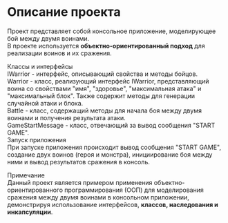 # Описание проекта  
Проект представляет собой консольное приложение, моделирующее бой между двумя воинами.  
В проекте используется **объектно-ориентированный подход** для реализации воинов и их сражения.

Классы и интерфейсы  
IWarrior - интерфейс, описывающий свойства и методы бойцов.  
Warrior - класс, реализующий интерфейс IWarrior, представляющий воина со свойствами "имя", "здоровье", "максимальная атака" и "максимальный блок".
Также содержит методы для генерации случайной атаки и блока.  
Battle - класс, содержащий методы для начала боя между двумя воинами и получения результата атаки.  
GameStartMessage - класс, отвечающий за вывод сообщения "START GAME".  
Запуск приложения  
При запуске приложения происходит вывод сообщения "START GAME", создание двух воинов (героя и монстра), инициирование боя между ними и вывод результатов сражения в консоль.  

Примечание  
Данный проект является примером применения объектно-ориентированного программирования (ООП) для моделирования сражения между двумя воинами в консольном приложении,  
демонстрируя использование интерфейсов, **классов, наследования и инкапсуляции**.
